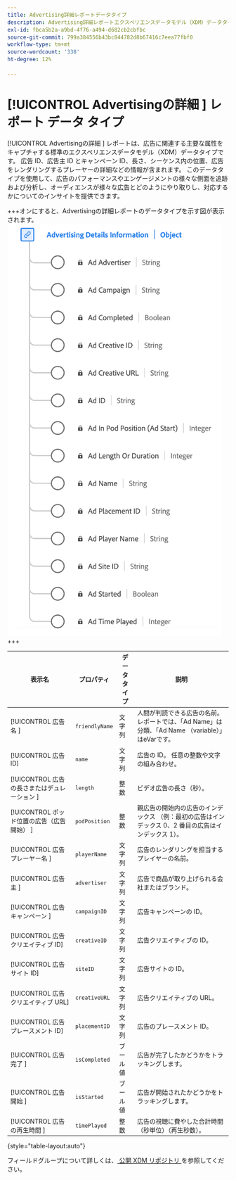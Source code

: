 ```yaml
---
title: Advertising詳細レポートデータタイプ
description: Advertising詳細レポートエクスペリエンスデータモデル（XDM）データタイプについて説明します。
exl-id: fbca5b2a-a9bd-4f76-a494-d682cb2cbfbc
source-git-commit: 799a384556b43bc844782d8b67416c7eea77fbf0
workflow-type: tm+mt
source-wordcount: '338'
ht-degree: 12%

---
```


# [!UICONTROL Advertisingの詳細 ] レポート データ タイプ

[!UICONTROL Advertisingの詳細 ] レポートは、広告に関連する主要な属性をキャプチャする標準のエクスペリエンスデータモデル（XDM）データタイプです。 広告 ID、広告主 ID とキャンペーン ID、長さ、シーケンス内の位置、広告をレンダリングするプレーヤーの詳細などの情報が含まれます。 このデータタイプを使用して、広告のパフォーマンスやエンゲージメントの様々な側面を追跡および分析し、オーディエンスが様々な広告とどのようにやり取りし、対応するかについてのインサイトを提供できます。

+++オンにすると、Advertisingの詳細レポートのデータタイプを示す図が表示されます。
![Advertisingの詳細レポートデータタイプの図。](../images/data-types/advertising-details-information.png)
+++

| 表示名 | プロパティ | データタイプ | 説明 |
|----------------------------------------|-----------------|-----------|-----------------------------------------------------------------------------------------------|
| [!UICONTROL  広告名 ] | `friendlyName` | 文字列 | 人間が判読できる広告の名前。 レポートでは、「Ad Name」は分類、「Ad Name （variable）」はeVarです。 |
| [!UICONTROL  広告 ID] | `name` | 文字列 | 広告の ID。 任意の整数や文字の組み合わせ。 |
| [!UICONTROL  広告の長さまたはデュレーション ] | `length` | 整数 | ビデオ広告の長さ（秒）。 |
| [!UICONTROL  ポッド位置の広告（広告開始） ] | `podPosition` | 整数 | 親広告の開始内の広告のインデックス （例：最初の広告はインデックス 0、2 番目の広告はインデックス 1）。 |
| [!UICONTROL  広告プレーヤー名 ] | `playerName` | 文字列 | 広告のレンダリングを担当するプレイヤーの名前。 |
| [!UICONTROL  広告主 ] | `advertiser` | 文字列 | 広告で商品が取り上げられる会社またはブランド。 |
| [!UICONTROL  広告キャンペーン ] | `campaignID` | 文字列 | 広告キャンペーンの ID。 |
| [!UICONTROL  広告クリエイティブ ID] | `creativeID` | 文字列 | 広告クリエイティブの ID。 |
| [!UICONTROL  広告サイト ID] | `siteID` | 文字列 | 広告サイトの ID。 |
| [!UICONTROL  広告クリエイティブ URL] | `creativeURL` | 文字列 | 広告クリエイティブの URL。 |
| [!UICONTROL  広告プレースメント ID] | `placementID` | 文字列 | 広告のプレースメント ID。 |
| [!UICONTROL  広告完了 ] | `isCompleted` | ブール値 | 広告が完了したかどうかをトラッキングします。 |
| [!UICONTROL  広告開始 ] | `isStarted` | ブール値 | 広告が開始されたかどうかをトラッキングします。 |
| [!UICONTROL  広告の再生時間 ] | `timePlayed` | 整数 | 広告の視聴に費やした合計時間（秒単位）（再生秒数）。 |

{style="table-layout:auto"}

フィールドグループについて詳しくは、[ 公開 XDM リポジトリ ](https://github.com/adobe/xdm/blob/master/components/datatypes/advertisingdetails.schema.json) を参照してください。
